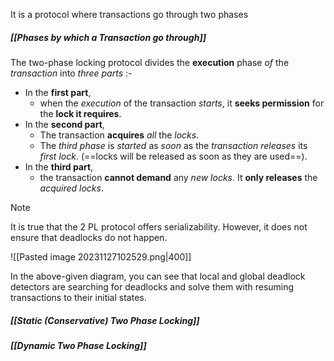 It is a protocol where transactions go through two phases
##### *[[Phases by which a Transaction go through]]*

The two-phase locking protocol divides the **execution** phase *of* the *transaction* into *three parts* :-
- In the **first part**,
	- when the *execution* of the transaction *starts*, it **seeks permission** for the **lock it requires**.
- In the **second part**,
	- The transaction **acquires** *all* the *locks*.
	- The *third phase* is *started* as *soon* as the *transaction releases* its *first lock*. (==locks will be released as soon as they are used==).
- In the **third part**,
	- the transaction **cannot demand** any *new locks*. It **only releases** the *acquired locks*.

>[!note] 
>It is true that the 2 PL protocol offers serializability. 
>However, it does not ensure that deadlocks do not happen.
>
>![[Pasted image 20231127102529.png|400]]
>
>In the above-given diagram,
>you can see that local and global deadlock detectors are searching for deadlocks and solve them with resuming transactions to their initial states.

##### *[[Static (Conservative) Two Phase Locking]]*
##### *[[Dynamic Two Phase Locking]]*